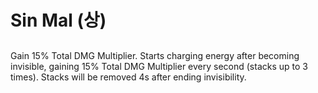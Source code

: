 # Sin Mal (상)

##

Gain 15% Total DMG Multiplier. Starts charging energy after becoming invisible, gaining 15% Total DMG Multiplier every second (stacks up to 3 times). Stacks will be removed 4s after ending invisibility.
